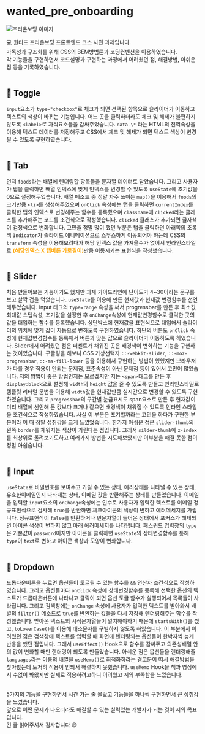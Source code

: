 # wanted_pre_onboarding

![프리온보딩 이미지](https://velog.velcdn.com/images/peaches/post/92e65ee9-7438-4a39-bafd-388ffe3d80cd/image.png "wanted_pre_onboarding")

:computer: 원티드 프리온보딩 프론트엔드 코스 사전 과제입니다.<br>
가독성과 구조화를 위해 CSS의 BEM방법론과 코딩컨벤션을 이용하였습니다.<br>
각 기능들을 구현하면서 코드설명과 구현하는 과정에서 어려웠던 점, 해결방법, 아쉬운 점 등을 기록하였습니다.
<br><br>

## :bookmark: Toggle

`input`요소가 `type="checkbox"`로 체크가 되면 선택된 항목으로 슬라이더가 이동하고 텍스트의 색상이 바뀌는 기능입니다. 어느 곳을 클릭하더라도 체크 및 해제가 불편하지 않도록 `<label>`로 자식요소들을 감싸주었습니다. `data-\*` 라는 HTML의 전역속성을 이용해 텍스트 데이터를 저장해두고 CSS에서 체크 및 해제가 되면 텍스트 색상이 변경될 수 있도록 구현하였습니다.
<br><br>

## :bookmark: Tab

먼저 `foods`라는 배열에 렌더링할 항목들을 문자열 데이터로 담았습니다.
그리고 사용자가 탭을 클릭하면 배열 인덱스에 맞게 인덱스를 변경할 수 있도록 `useState`에 초기값을 0으로 설정해두었습니다.
배열 메소드 중 정말 자주 쓰이는 `map()`을 이용해서 `foods`의 크기만큼 `<li>`를 생성해주었으며 `onClick` 속성에는 탭을 클릭하면 `currentIndex`를 클릭한 탭의 인덱스로 변경해주는 함수를 등록했으며 `classname`에 `clicked`라는 클래스를 추가해주는 코드를 조건식으로 작성했습니다. `clicked` 클래스가 추가되면 글자색이 검정색으로 변화합니다.
고민을 정말 많이 했던 부분은 탭을 클릭하면 아래쪽의 초록색 `Indicator`가 슬라이드 애니메이션으로 스무스하게 이동되어야 하는데 CSS의 `transform` 속성을 이용해보려다가 해당 인덱스 값을 가져올수가 없어서 인라인스타일로 <span style="color:orange"><strong>(해당인덱스 X 탭버튼 가로길이)</strong></span>만큼 이동시키는 표현식을 작성했습니다.
<br><br>

## :bookmark: Slider

처음 만들어보는 기능이기도 했지만 과제 가이드라인에 난이도가 4~30이라는 문구를 보고 살짝 겁을 먹었습니다.
`useState`를 이용해 만든 현재값과 현재값 변경함수를 선언해두었습니다.
input 태그의 `type=range` 속성을 써서 progressbar를 만든 후 최소값 최대값 스텝속성, 초기값을 설정한 후 `onChange`속성에 현재값변경함수로 클릭한 곳의 값을 대입하는 함수를 등록했습니다. 상단박스에 현재값을 표현식으로 대입해서 슬라이더의 위치에 맞게 값이 자동으로 변하도록 구현하였습니다. 하단의 버튼도 `onClick` 속성에 현재값변경함수를 등록해서 버튼과 맞는 값으로 슬라이더가 이동하도록 하였습니다.
Slider에서 어려웠던 점은 퍼센트가 채워진 곳은 배경색이 변화하는 기능을 구현하는 것이였습니다.
구글링을 해보니 CSS 가상선택자 `::-webkit-slider`, `::-moz-progressbar`, `::-ms-fill-lower` 등을 이용해서 구현하는 방법이 있었지만 브라우저가 다를 경우 적용이 안되는 문제점, 표준속성이 아닌 문제점 등이 있어서 고민이 많았습니다.
저의 방법이 좋은 방법인지는 모르겠지만 저는 `<span>`태그를 만든 후 `display:block`으로 설정해 `width`와 `height` 값을 줄 수 있도록 만들고 인라인스타일로 템플릿 리터럴 문법을 이용해 `width`값을 현재값만큼 실시간으로 변경할 수 있도록 구현하였습니다. 그리고 `progressbar`의 구간별 눈금표시도 span요소로 만든 후 현재값이 미리 배열에 선언해 둔 값보다 크거나 같으면 배경색이 채워질 수 있도록 인라인 스타일을 조건식으로 작성하였습니다. 사실 이 부분은 포기할까라는 고민을 하다가 구현한 부분이라 이 때 정말 성취감을 크게 느꼈었습니다. 한가지 아쉬운 점은 `slider-thumb`의 왼쪽 `border`를 채워지는 색상이 가린다는 점입니다. 그래서 `silder-thumb`에 `z-index`를 최상위로 올려보기도하고 여러가지 방법을 시도해보았지만 이부분을 해결 못한 점이 정말 아쉽습니다.
<br><br>

## :bookmark: Input

`useState`로 비밀번호를 보여주고 가릴 수 있는 상태, 에러상태를 나타낼 수 있는 상태, 유효한이메일인지 나타내는 상태, 이메일 값을 반환해주는 상태를 만들었습니다.
이메일을 입력할 `input`요소의 `onChange`속성에는 인수로 사용자가 입력한 텍스트를 이메일 정규표현식으로 검사해 `true`를 반환하면 체크아이콘의 색상이 변하고 에러메세지를 가립니다.
정규표현식이 `false`를 반환하거나 빈문자열이 들어온 상태에서 포커스가 해제되면 아이콘 색상이 변하지 않고 아래 에러메세지를 나타냅니다.
패스워드 입력창의 `type`은 기본값이 `password`이지만 아이콘을 클릭하면 `useState`의 상태변경함수를 통해 `type`이 `text`로 변하고 아이콘 색상과 모양이 변화합니다.
<br><br>

## :bookmark: Dropdown

드롭다운버튼을 누르면 옵션들이 토글될 수 있는 함수를 `&&` 연산자 조건식으로 작성하였습니다.
그리고 옵션들마다 `onClick` 속성에 상태변경함수를 등록해 선택한 옵션의 텍스트가 드롭다운버튼에 나타나고 클릭이 되면 옵션 토글 함수가 실행되어서 목록들이 사라집니다.
그리고 검색창에는 `onChange` 속성에 사용자가 입력한 텍스트를 받아와서 배열의 `filter()` 메소드로 `true`를 반환하는 값들을 다시 저장해 렌더링해주는 함수를 작성했습니다. 받아온 텍스트의 시작문자열들이 일치해야하기 때문에 `startsWith()`를 썼고, `toLowerCase()`를 이용해 대소문자를 구별하지 않도록 하였습니다.
이 부분에서 어려웠던 점은 검색창에 텍스트를 입력할 때 화면에 렌더링되는 옵션들이 한박자씩 늦게 반응을 했던 점입니다. 그래서 `useEffect()` Hook으로 함수를 감싸주고 의존성배열 안의 값이 변화할 때만 렌더링이 되도록 만들었습니다. 아쉬운 점은 옵션들을 렌더링해줄 `languages`라는 이름의 배열을 `useMemo()`로 최적화하라는 경고문이 떠서 해결방법을 찾아봤는데
도저히 적용이 안되서 해결하지 못했습니다. `useMemo` Hook을 책과 영상에서 수없이 봐왔지만 실제로 적용하려고하니 어려웠고 저의 부족함을 느꼈습니다.
<br><br>

5가지의 기능을 구현하면서 시간 가는 줄 몰랐고 기능들을 하나씩 구현하면서 큰 성취감을 느꼈습니다. <br>
앞으로 어떤 문제가 나오더라도 해결할 수 있는 실력있는 개발자가 되는 것이 저의 목표입니다. <br>
긴 글 읽어주셔서 감사합니다 :blush:
